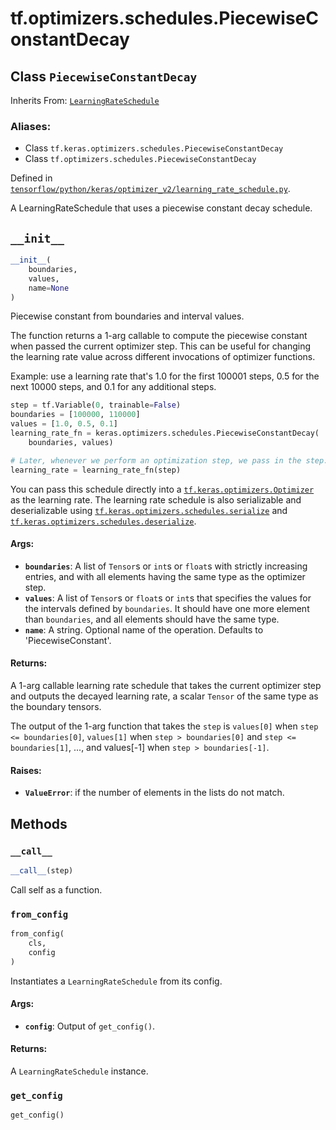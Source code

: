 <div itemscope itemtype="http://developers.google.com/ReferenceObject">
<meta itemprop="name" content="tf.optimizers.schedules.PiecewiseConstantDecay" />
<meta itemprop="path" content="Stable" />
<meta itemprop="property" content="__call__"/>
<meta itemprop="property" content="__init__"/>
<meta itemprop="property" content="from_config"/>
<meta itemprop="property" content="get_config"/>
</div>

# tf.optimizers.schedules.PiecewiseConstantDecay

## Class `PiecewiseConstantDecay`

Inherits From: [`LearningRateSchedule`](../../../tf/optimizers/schedules/LearningRateSchedule.md)

### Aliases:

* Class `tf.keras.optimizers.schedules.PiecewiseConstantDecay`
* Class `tf.optimizers.schedules.PiecewiseConstantDecay`



Defined in [`tensorflow/python/keras/optimizer_v2/learning_rate_schedule.py`](/code/stable/tensorflow/python/keras/optimizer_v2/learning_rate_schedule.py).

A LearningRateSchedule that uses a piecewise constant decay schedule.

<h2 id="__init__"><code>__init__</code></h2>

``` python
__init__(
    boundaries,
    values,
    name=None
)
```

Piecewise constant from boundaries and interval values.

The function returns a 1-arg callable to compute the piecewise constant
when passed the current optimizer step. This can be useful for changing the
learning rate value across different invocations of optimizer functions.

Example: use a learning rate that's 1.0 for the first 100001 steps, 0.5
  for the next 10000 steps, and 0.1 for any additional steps.

```python
step = tf.Variable(0, trainable=False)
boundaries = [100000, 110000]
values = [1.0, 0.5, 0.1]
learning_rate_fn = keras.optimizers.schedules.PiecewiseConstantDecay(
    boundaries, values)

# Later, whenever we perform an optimization step, we pass in the step.
learning_rate = learning_rate_fn(step)
```

You can pass this schedule directly into a <a href="../../../tf/optimizers/Optimizer.md"><code>tf.keras.optimizers.Optimizer</code></a>
as the learning rate. The learning rate schedule is also serializable and
deserializable using <a href="../../../tf/optimizers/schedules/serialize.md"><code>tf.keras.optimizers.schedules.serialize</code></a> and
<a href="../../../tf/optimizers/schedules/deserialize.md"><code>tf.keras.optimizers.schedules.deserialize</code></a>.

#### Args:

* <b>`boundaries`</b>: A list of `Tensor`s or `int`s or `float`s with strictly
    increasing entries, and with all elements having the same type as the
    optimizer step.
* <b>`values`</b>: A list of `Tensor`s or `float`s or `int`s that specifies the
    values for the intervals defined by `boundaries`. It should have one
    more element than `boundaries`, and all elements should have the same
    type.
* <b>`name`</b>: A string. Optional name of the operation. Defaults to
    'PiecewiseConstant'.


#### Returns:

A 1-arg callable learning rate schedule that takes the current optimizer
step and outputs the decayed learning rate, a scalar `Tensor` of the same
type as the boundary tensors.

The output of the 1-arg function that takes the `step`
is `values[0]` when `step <= boundaries[0]`,
`values[1]` when `step > boundaries[0]` and `step <= boundaries[1]`, ...,
and values[-1] when `step > boundaries[-1]`.


#### Raises:

* <b>`ValueError`</b>: if the number of elements in the lists do not match.



## Methods

<h3 id="__call__"><code>__call__</code></h3>

``` python
__call__(step)
```

Call self as a function.

<h3 id="from_config"><code>from_config</code></h3>

``` python
from_config(
    cls,
    config
)
```

Instantiates a `LearningRateSchedule` from its config.

#### Args:

* <b>`config`</b>: Output of `get_config()`.


#### Returns:

A `LearningRateSchedule` instance.

<h3 id="get_config"><code>get_config</code></h3>

``` python
get_config()
```





